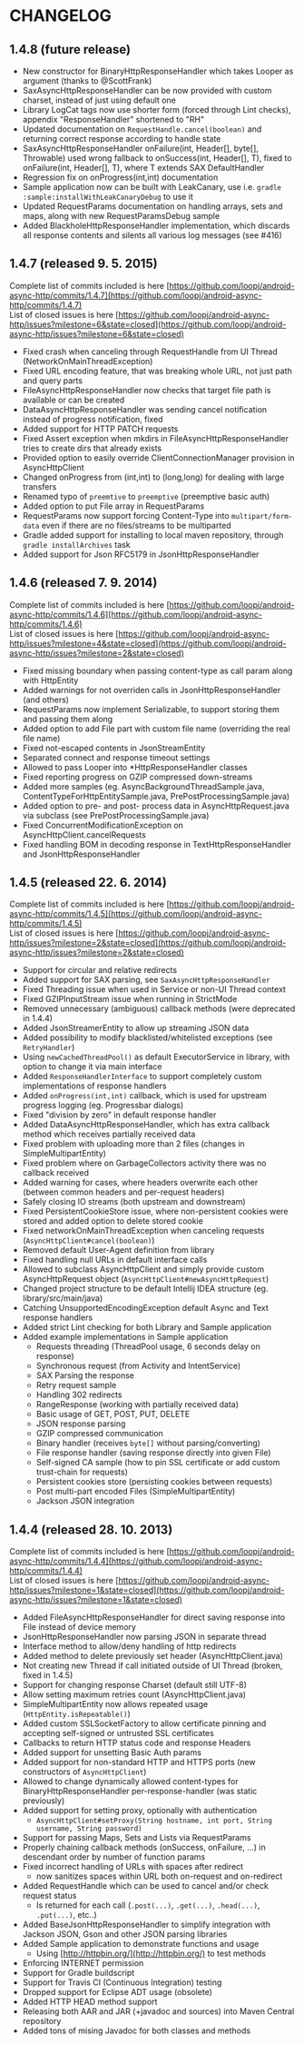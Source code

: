 # CHANGELOG

## 1.4.8 (future release)

  - New constructor for BinaryHttpResponseHandler which takes Looper as argument (thanks to @ScottFrank)
  - SaxAsyncHttpResponseHandler can be now provided with custom charset, instead of just using default one
  - Library LogCat tags now use shorter form (forced through Lint checks), appendix "ResponseHandler" shortened to "RH"
  - Updated documentation on `RequestHandle.cancel(boolean)` and returning correct response according to handle state
  - SaxAsyncHttpResponseHandler onFailure(int, Header[], byte[], Throwable) used wrong fallback to onSuccess(int, Header[], T), fixed to onFailure(int, Header[], T), where T extends SAX DefaultHandler
  - Regression fix on onProgress(int,int) documentation
  - Sample application now can be built with LeakCanary, use i.e. `gradle :sample:installWithLeakCanaryDebug` to use it
  - Updated RequestParams documentation on handling arrays, sets and maps, along with new RequestParamsDebug sample
  - Added BlackholeHttpResponseHandler implementation, which discards all response contents and silents all various log messages (see #416)

## 1.4.7 (released 9. 5. 2015)

Complete list of commits included is here [https://github.com/loopj/android-async-http/commits/1.4.7](https://github.com/loopj/android-async-http/commits/1.4.7)  
List of closed issues is here [https://github.com/loopj/android-async-http/issues?milestone=6&state=closed](https://github.com/loopj/android-async-http/issues?milestone=6&state=closed)

  - Fixed crash when canceling through RequestHandle from UI Thread (NetworkOnMainThreadException)
  - Fixed URL encoding feature, that was breaking whole URL, not just path and query parts
  - FileAsyncHttpResponseHandler now checks that target file path is available or can be created
  - DataAsyncHttpResponseHandler was sending cancel notification instead of progress notification, fixed
  - Added support for HTTP PATCH requests
  - Fixed Assert exception when mkdirs in FileAsyncHttpResponseHandler tries to create dirs that already exists
  - Provided option to easily override ClientConnectionManager provision in AsyncHttpClient
  - Changed onProgress from (int,int) to (long,long) for dealing with large transfers
  - Renamed typo of `preemtive` to `preemptive` (preemptive basic auth)
  - Added option to put File array in RequestParams
  - RequestParams now support forcing Content-Type into `multipart/form-data` even if there are no files/streams to be multiparted
  - Gradle added support for installing to local maven repository, through `gradle installArchives` task
  - Added support for Json RFC5179 in JsonHttpResponseHandler

## 1.4.6 (released 7. 9. 2014)

Complete list of commits included is here [https://github.com/loopj/android-async-http/commits/1.4.6](https://github.com/loopj/android-async-http/commits/1.4.6)  
List of closed issues is here [https://github.com/loopj/android-async-http/issues?milestone=4&state=closed](https://github.com/loopj/android-async-http/issues?milestone=2&state=closed)

  - Fixed missing boundary when passing content-type as call param along with HttpEntity
  - Added warnings for not overriden calls in JsonHttpResponseHandler (and others)
  - RequestParams now implement Serializable, to support storing them and passing them along
  - Added option to add File part with custom file name (overriding the real file name)
  - Fixed not-escaped contents in JsonStreamEntity
  - Separated connect and response timeout settings
  - Allowed to pass Looper into *HttpResponseHandler classes
  - Fixed reporting progress on GZIP compressed down-streams
  - Added more samples (eg. AsyncBackgroundThreadSample.java, ContentTypeForHttpEntitySample.java, PrePostProcessingSample.java)
  - Added option to pre- and post- process data in AsyncHttpRequest.java via subclass (see PrePostProcessingSample.java)
  - Fixed ConcurrentModificationException on AsyncHttpClient.cancelRequests
  - Fixed handling BOM in decoding response in TextHttpResponseHandler and JsonHttpResponseHandler

## 1.4.5 (released 22. 6. 2014)

Complete list of commits included is here [https://github.com/loopj/android-async-http/commits/1.4.5](https://github.com/loopj/android-async-http/commits/1.4.5)  
List of closed issues is here [https://github.com/loopj/android-async-http/issues?milestone=2&state=closed](https://github.com/loopj/android-async-http/issues?milestone=2&state=closed)

  - Support for circular and relative redirects
  - Added support for SAX parsing, see `SaxAsyncHttpResponseHandler`
  - Fixed Threading issue when used in Service or non-UI Thread context
  - Fixed GZIPInputStream issue when running in StrictMode
  - Removed unnecessary (ambiguous) callback methods (were deprecated in 1.4.4)
  - Added JsonStreamerEntity to allow up streaming JSON data
  - Added possibility to modify blacklisted/whitelisted exceptions (see `RetryHandler`)
  - Using `newCachedThreadPool()` as default ExecutorService in library, with option to change it via main interface
  - Added `ResponseHandlerInterface` to support completely custom implementations of response handlers
  - Added `onProgress(int,int)` callback, which is used for upstream progress logging (eg. Progressbar dialogs)
  - Fixed "division by zero" in default response handler
  - Added DataAsyncHttpResponseHandler, which has extra callback method which receives partially received data
  - Fixed problem with uploading more than 2 files (changes in SimpleMultipartEntity)
  - Fixed problem where on GarbageCollectors activity there was no callback received
  - Added warning for cases, where headers overwrite each other (between common headers and per-request headers)
  - Safely closing IO streams (both upstream and downstream)
  - Fixed PersistentCookieStore issue, where non-persistent cookies were stored and added option to delete stored cookie
  - Fixed networkOnMainThreadException when canceling requests (`AsyncHttpClient#cancel(boolean)`)
  - Removed default User-Agent definition from library
  - Fixed handling null URLs in default interface calls
  - Allowed to subclass AsyncHttpClient and simply provide custom AsyncHttpRequest object (`AsyncHttpClient#newAsyncHttpRequest`)
  - Changed project structure to be default Intellij IDEA structure (eg. library/src/main/java)
  - Catching UnsupportedEncodingException default Async and Text response handlers
  - Added strict Lint checking for both Library and Sample application
  - Added example implementations in Sample application
    - Requests threading (ThreadPool usage, 6 seconds delay on response)
    - Synchronous request (from Activity and IntentService)
    - SAX Parsing the response
    - Retry request sample
    - Handling 302 redirects
    - RangeResponse (working with partially received data)
    - Basic usage of GET, POST, PUT, DELETE
    - JSON response parsing
    - GZIP compressed communication
    - Binary handler (receives `byte[]` without parsing/converting)
    - File response handler (saving response directly into given File)
    - Self-signed CA sample (how to pin SSL certificate or add custom trust-chain for requests)
    - Persistent cookies store (persisting cookies between requests)
    - Post multi-part encoded Files (SimpleMultipartEntity)
    - Jackson JSON integration

## 1.4.4 (released 28. 10. 2013)

Complete list of commits included is here [https://github.com/loopj/android-async-http/commits/1.4.4](https://github.com/loopj/android-async-http/commits/1.4.4)  
List of closed issues is here [https://github.com/loopj/android-async-http/issues?milestone=1&state=closed](https://github.com/loopj/android-async-http/issues?milestone=1&state=closed)

  - Added FileAsyncHttpResponseHandler for direct saving response into File instead of device memory
  - JsonHttpResponseHandler now parsing JSON in separate thread
  - Interface method to allow/deny handling of http redirects
  - Added method to delete previously set header (AsyncHttpClient.java)
  - Not creating new Thread if call initiated outside of UI Thread (broken, fixed in 1.4.5)
  - Support for changing response Charset (default still UTF-8)
  - Allow setting maximum retries count (AsyncHttpClient.java)
  - SimpleMultipartEntity now allows repeated usage (`HttpEntity.isRepeatable()`)
  - Added custom SSLSocketFactory to allow certificate pinning and accepting self-signed or untrusted SSL certificates
  - Callbacks to return HTTP status code and response Headers
  - Added support for unsetting Basic Auth params
  - Added support for non-standard HTTP and HTTPS ports (new constructors of `AsyncHttpClient`)
  - Allowed to change dynamically allowed content-types for BinaryHttpResponseHandler per-response-handler (was static previously)
  - Added support for setting proxy, optionally with authentication
    - `AsyncHttpClient#setProxy(String hostname, int port, String username, String password)`
  - Support for passing Maps, Sets and Lists via RequestParams
  - Properly chaining callback methods (onSuccess, onFailure, ...) in descendant order by number of function params
  - Fixed incorrect handling of URLs with spaces after redirect
    - now sanitizes spaces within URL both on-request and on-redirect
  - Added RequestHandle which can be used to cancel and/or check request status
    - Is returned for each call (`.post(...)`, `.get(...)`, `.head(...)`, `.put(...)`, etc..)
  - Added BaseJsonHttpResponseHandler to simplify integration with Jackson JSON, Gson and other JSON parsing libraries
  - Added Sample application to demonstrate functions and usage
    - Using [http://httpbin.org/](http://httpbin.org/) to test methods
  - Enforcing INTERNET permission
  - Support for Gradle buildscript
  - Support for Travis CI (Continuous Integration) testing
  - Dropped support for Eclipse ADT usage (obsolete)
  - Added HTTP HEAD method support
  - Releasing both AAR and JAR (+javadoc and sources) into Maven Central repository
  - Added tons of mising Javadoc for both classes and methods
